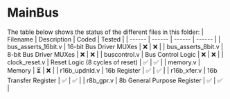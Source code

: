 # MainBus
The table below shows the status of the different files in this folder:
| Filename | Description | Coded | Tested |
| ------ | ------ | ------ | ------ |
| bus_asserts_16bit.v | 16-bit Bus Driver MUXes | ❌ | ❌ |
| bus_asserts_8bit.v | 8-bit Bus Driver MUXes | ❌ | ❌ |
| buscontrol.v | Bus Control Logic | ❌ | ❌ |
| clock_reset.v | Reset Logic (8 cycles of reset) | ✅ | ✅ |
| memory.v | Memory | ⏳ | ❌ |
| r16b_updnld.v | 16b Register | ✅ | ✅ |
| r16b_xfer.v | 16b Transfer Register | ✅ | ✅ |
| r8b_gpr.v | 8b General Purpose Register | ✅ | ✅ |
